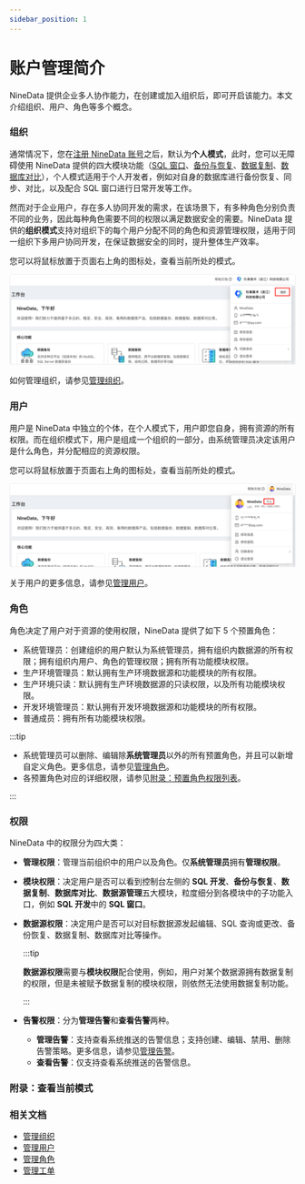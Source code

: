 ```yaml
---
sidebar_position: 1
---
```




# 账户管理简介

NineData 提供企业多人协作能力，在创建或加入组织后，即可开启该能力。本文介绍组织、用户、角色等多个概念。

### 组织

通常情况下，您在[注册 NineData 账号](../quick_start/1_registration.md)之后，默认为**个人模式**，此时，您可以无障碍使用 NineData 提供的四大模块功能（[SQL 窗口](/sqldev/sql_console.md)、[备份与恢复](/backup_and_restore/intro_back.md)、[数据复制](/replication/intro_repli.md)、[数据库对比](/compare/intro_comp.md)），个人模式适用于个人开发者，例如对自身的数据库进行备份恢复、同步、对比，以及配合 SQL 窗口进行日常开发等工作。

然而对于企业用户，存在多人协同开发的需求，在该场景下，有多种角色分别负责不同的业务，因此每种角色需要不同的权限以满足数据安全的需要。NineData 提供的**组织模式**支持对组织下的每个用户分配不同的角色和资源管理权限，适用于同一组织下多用户协同开发，在保证数据安全的同时，提升整体生产效率。

您可以将鼠标放置于页面右上角的图标处，查看当前所处的模式。

![organization_mode](./image/organization_mode.png)

如何管理组织，请参见[管理组织](manage_organization.md)。

### 用户

用户是 NineData 中独立的个体，在个人模式下，用户即您自身，拥有资源的所有权限。而在组织模式下，用户是组成一个组织的一部分，由系统管理员决定该用户是什么角色，并分配相应的资源权限。

您可以将鼠标放置于页面右上角的图标处，查看当前所处的模式。

![organization_mode1](./image/organization_mode1.png)

关于用户的更多信息，请参见[管理用户](manage_user.md)。

### 角色

角色决定了用户对于资源的使用权限，NineData 提供了如下 5 个预置角色：

- 系统管理员：创建组织的用户默认为系统管理员，拥有组织内数据源的所有权限；拥有组织内用户、角色的管理权限；<!--拥有查看审计日志（用户行为记录）的权限；-->拥有所有功能模块权限。
- 生产环境管理员：默认拥有生产环境数据源和功能模块的所有权限。
- 生产环境只读：默认拥有生产环境数据源的只读权限，以及所有功能模块权限。
- 开发环境管理员：默认拥有开发环境数据源和功能模块的所有权限。
- 普通成员：拥有所有功能模块权限。

:::tip

- 系统管理员可以删除、编辑除**系统管理员**以外的所有预置角色，并且可以新增自定义角色。更多信息，请参见[管理角色](manage_role.md)。
- 各预置角色对应的详细权限，请参见[附录：预置角色权限列表](manage_role.md#附录预置角色权限列表)。

:::

### 权限

NineData 中的权限分为四大类：

- **管理权限**：管理当前组织中的用户以及角色。仅**系统管理员**拥有**管理权限**。

- **模块权限**：决定用户是否可以看到控制台左侧的 **SQL 开发**、**备份与恢复**、**数据复制**、**数据库对比**、**数据源管理**五大模块，粒度细分到各模块中的子功能入口，例如 **SQL 开发**中的 **SQL 窗口**。

- **数据源权限**：决定用户是否可以对目标数据源发起编辑、SQL 查询或更改、备份恢复、数据复制、数据库对比等操作。

  :::tip

  **数据源权限**需要与**模块权限**配合使用，例如，用户对某个数据源拥有数据复制的权限，但是未被赋予数据复制的模块权限，则依然无法使用数据复制功能。

  :::

- **告警权限**：分为**管理告警**和**查看告警**两种。
  
  - **管理告警**：支持查看系统推送的告警信息；支持创建、编辑、禁用、删除告警策略。更多信息，请参见[管理告警](../alart/intro.md)。
  - **查看告警**：仅支持查看系统推送的告警信息。

### 附录：查看当前模式



### 相关文档

- [管理组织](manage_organization.md)
- [管理用户](manage_user.md)
- [管理角色](manage_role.md)
- [管理工单](manage_workflow.md)
